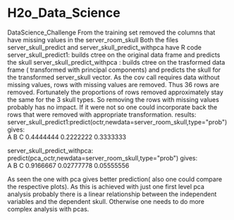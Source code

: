 # H2o_Data_Science
DataScience_Challenge
From the training set removed the columns that have missing values in the server_room_skull
Both the files server_skull_predict and server_skull_predict_withpca have R code
server_skull_predict1: builds ctree on the original data frame and predicts the skull
server_skull_predict_withpca : builds ctree on the trasformed data frame ( transformed with principal components) and predicts the skull for the transformed server_skull vector. As the cov call requires data without missing values, rows with missing values are removed. Thus 36 rows are removed. Fortunately the proportions of rows removed approximately stay the same for the 3 skull types. So removing the rows with missing values probably has no impact. If it were not so one could incorporate back the rows that were removed with appropriate transformation.
results:
server_skull_predict1:predict(octr,newdata=server_room_skull,type="prob") gives:     
A         B         C
0.4444444 0.2222222 0.3333333

server_skull_predict_withpca:
predict(pca_octr,newdata=server_room_skull,type="prob") gives:  
A          B          C
0.9166667 0.02777778 0.05555556

As seen the one with pca gives better prediction( also one could compare the respective plots). As this is achieved with just one first level pca analysis probably there is a linear relationship between the independent variables and the dependent skull.
Otherwise one needs to do more complex analysis with pcas.



